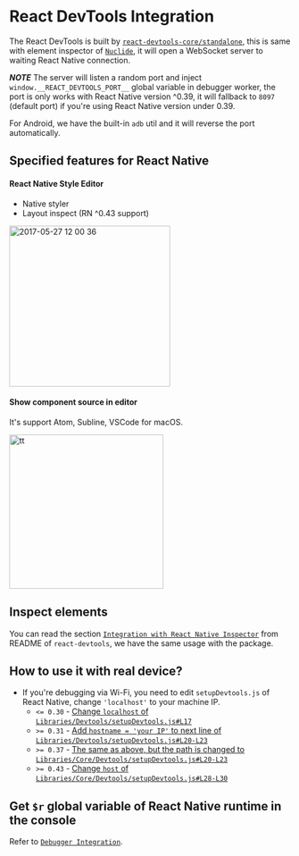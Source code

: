 # React DevTools Integration

The React DevTools is built by [`react-devtools-core/standalone`](https://github.com/facebook/react-devtools/tree/master/packages/react-devtools-core#requirereact-devtools-corestandalone), this is same with element inspector of [`Nuclide`](https://nuclide.io/docs/platforms/react-native/#debugging__element-inspector), it will open a WebSocket server to waiting React Native connection.

__*NOTE*__ The server will listen a random port and inject `window.__REACT_DEVTOOLS_PORT__` global variable in debugger worker, the port is only works with React Native version ^0.39, it will fallback to `8097` (default port) if you're using React Native version under 0.39.

For Android, we have the built-in `adb` util and it will reverse the port automatically.

## Specified features for React Native

#### React Native Style Editor

* Native styler
* Layout inspect (RN ^0.43 support)

<img width="288" alt="2017-05-27 12 00 36" src="https://cloud.githubusercontent.com/assets/3001525/26518163/0dc24ea6-42dd-11e7-91aa-52da5c4d347d.png">

#### Show component source in editor

It's support Atom, Subline, VSCode for macOS.

<img width="276" alt="tt" src="https://cloud.githubusercontent.com/assets/3001525/25572822/a83fdafa-2e71-11e7-8093-cce3f7db98c0.png">

## Inspect elements

You can read the section [`Integration with React Native Inspector`](https://github.com/facebook/react-devtools/tree/master/packages/react-devtools#integration-with-react-native-inspector) from README of `react-devtools`, we have the same usage with the package.

## How to use it with real device?

* If you're debugging via Wi-Fi, you need to edit `setupDevtools.js` of React Native, change `'localhost'` to your machine IP.
  - `<= 0.30` - [Change `localhost` of `Libraries/Devtools/setupDevtools.js#L17`](https://github.com/facebook/react-native/blob/bd60d828c5fc9cb066e5f647c87ecd6f70cb63a5/Libraries/Devtools/setupDevtools.js#L17)
  - `>= 0.31` - [Add `hostname = 'your IP'` to next line of `Libraries/Devtools/setupDevtools.js#L20-L23`](https://github.com/facebook/react-native/blob/46417dd26a4ab247d59ad147fdfe1655cb23edf9/Libraries/Devtools/setupDevtools.js#L20-L23)
  - `>= 0.37` - [The same as above, but the path is changed to `Libraries/Core/Devtools/setupDevtools.js#L20-L23`](https://github.com/facebook/react-native/blob/292cc82d0ebc437a6f1cdd2e972b3917b7ee05a4/Libraries/Core/Devtools/setupDevtools.js#L20-L23)
  - `>= 0.43` - [Change `host` of `Libraries/Core/Devtools/setupDevtools.js#L28-L30`](https://github.com/facebook/react-native/blob/0.43-stable/Libraries/Core/Devtools/setupDevtools.js)

## Get `$r` global variable of React Native runtime in the console

Refer to [`Debugger Integration`](debugger-integration.md#debugging-tips).
